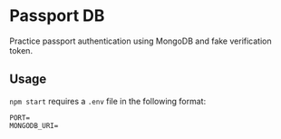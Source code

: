 # Passport DB

[summary]::
Practice passport authentication using MongoDB and fake verification token.

## Usage

`npm start` requires a `.env` file in the following format:
```
PORT=
MONGODB_URI=
```
